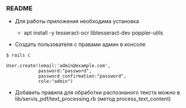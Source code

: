 ### README
* Для работы приложения необходима установка
  *  apt install -y tesseract-ocr libtesseract-dev poppler-utils

* Создать пользователя с правами админ в консоле
```
$ rails c
 
User.create!(email:'admin@example.com',
            password:"password",
            password_confirmation:"password", 
            role:"admin")
``` 
* Добавить правила для обработки распознаного текста можно в lib/servis_pdf/text_processing.rb (метод process_text_content)